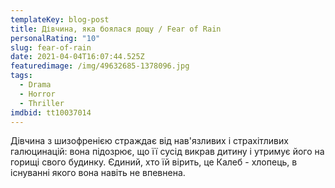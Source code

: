 ```yaml
---
templateKey: blog-post
title: Дівчина, яка боялася дощу / Fear of Rain
personalRating: "10"
slug: fear-of-rain
date: 2021-04-04T16:07:44.525Z
featuredimage: /img/49632685-1378096.jpg
tags:
  - Drama
  - Horror
  - Thriller
imdbid: tt10037014
---
```

Дівчина з шизофренією страждає від нав'язливих і страхітливих галюцинацій: вона підозрює, що її сусід викрав дитину і утримує його на горищі свого будинку. Єдиний, хто їй вірить, це Калеб - хлопець, в існуванні якого вона навіть не впевнена.